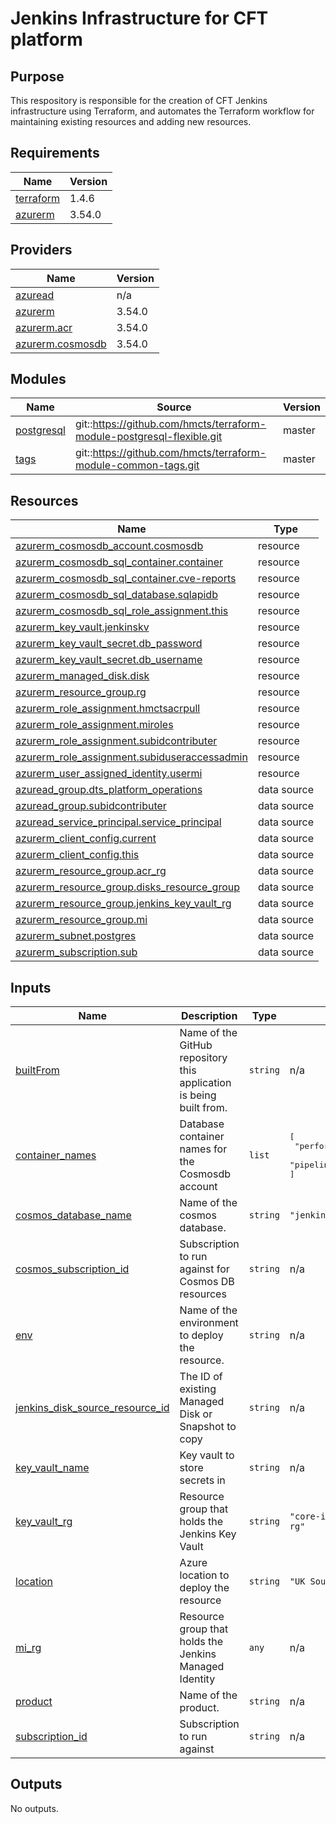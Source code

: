 # Jenkins Infrastructure for CFT platform

## Purpose
This respository is responsible for the creation of CFT Jenkins infrastructure using Terraform, and automates the Terraform workflow for maintaining existing resources and adding new resources.

<!-- BEGIN_TF_DOCS -->
## Requirements

| Name | Version |
|------|---------|
| <a name="requirement_terraform"></a> [terraform](#requirement\_terraform) | 1.4.6 |
| <a name="requirement_azurerm"></a> [azurerm](#requirement\_azurerm) | 3.54.0 |

## Providers

| Name | Version |
|------|---------|
| <a name="provider_azuread"></a> [azuread](#provider\_azuread) | n/a |
| <a name="provider_azurerm"></a> [azurerm](#provider\_azurerm) | 3.54.0 |
| <a name="provider_azurerm.acr"></a> [azurerm.acr](#provider\_azurerm.acr) | 3.54.0 |
| <a name="provider_azurerm.cosmosdb"></a> [azurerm.cosmosdb](#provider\_azurerm.cosmosdb) | 3.54.0 |

## Modules

| Name | Source | Version |
|------|--------|---------|
| <a name="module_postgresql"></a> [postgresql](#module\_postgresql) | git::https://github.com/hmcts/terraform-module-postgresql-flexible.git | master |
| <a name="module_tags"></a> [tags](#module\_tags) | git::https://github.com/hmcts/terraform-module-common-tags.git | master |

## Resources

| Name | Type |
|------|------|
| [azurerm_cosmosdb_account.cosmosdb](https://registry.terraform.io/providers/hashicorp/azurerm/3.54.0/docs/resources/cosmosdb_account) | resource |
| [azurerm_cosmosdb_sql_container.container](https://registry.terraform.io/providers/hashicorp/azurerm/3.54.0/docs/resources/cosmosdb_sql_container) | resource |
| [azurerm_cosmosdb_sql_container.cve-reports](https://registry.terraform.io/providers/hashicorp/azurerm/3.54.0/docs/resources/cosmosdb_sql_container) | resource |
| [azurerm_cosmosdb_sql_database.sqlapidb](https://registry.terraform.io/providers/hashicorp/azurerm/3.54.0/docs/resources/cosmosdb_sql_database) | resource |
| [azurerm_cosmosdb_sql_role_assignment.this](https://registry.terraform.io/providers/hashicorp/azurerm/3.54.0/docs/resources/cosmosdb_sql_role_assignment) | resource |
| [azurerm_key_vault.jenkinskv](https://registry.terraform.io/providers/hashicorp/azurerm/3.54.0/docs/resources/key_vault) | resource |
| [azurerm_key_vault_secret.db_password](https://registry.terraform.io/providers/hashicorp/azurerm/3.54.0/docs/resources/key_vault_secret) | resource |
| [azurerm_key_vault_secret.db_username](https://registry.terraform.io/providers/hashicorp/azurerm/3.54.0/docs/resources/key_vault_secret) | resource |
| [azurerm_managed_disk.disk](https://registry.terraform.io/providers/hashicorp/azurerm/3.54.0/docs/resources/managed_disk) | resource |
| [azurerm_resource_group.rg](https://registry.terraform.io/providers/hashicorp/azurerm/3.54.0/docs/resources/resource_group) | resource |
| [azurerm_role_assignment.hmctsacrpull](https://registry.terraform.io/providers/hashicorp/azurerm/3.54.0/docs/resources/role_assignment) | resource |
| [azurerm_role_assignment.miroles](https://registry.terraform.io/providers/hashicorp/azurerm/3.54.0/docs/resources/role_assignment) | resource |
| [azurerm_role_assignment.subidcontributer](https://registry.terraform.io/providers/hashicorp/azurerm/3.54.0/docs/resources/role_assignment) | resource |
| [azurerm_role_assignment.subiduseraccessadmin](https://registry.terraform.io/providers/hashicorp/azurerm/3.54.0/docs/resources/role_assignment) | resource |
| [azurerm_user_assigned_identity.usermi](https://registry.terraform.io/providers/hashicorp/azurerm/3.54.0/docs/resources/user_assigned_identity) | resource |
| [azuread_group.dts_platform_operations](https://registry.terraform.io/providers/hashicorp/azuread/latest/docs/data-sources/group) | data source |
| [azuread_group.subidcontributer](https://registry.terraform.io/providers/hashicorp/azuread/latest/docs/data-sources/group) | data source |
| [azuread_service_principal.service_principal](https://registry.terraform.io/providers/hashicorp/azuread/latest/docs/data-sources/service_principal) | data source |
| [azurerm_client_config.current](https://registry.terraform.io/providers/hashicorp/azurerm/3.54.0/docs/data-sources/client_config) | data source |
| [azurerm_client_config.this](https://registry.terraform.io/providers/hashicorp/azurerm/3.54.0/docs/data-sources/client_config) | data source |
| [azurerm_resource_group.acr_rg](https://registry.terraform.io/providers/hashicorp/azurerm/3.54.0/docs/data-sources/resource_group) | data source |
| [azurerm_resource_group.disks_resource_group](https://registry.terraform.io/providers/hashicorp/azurerm/3.54.0/docs/data-sources/resource_group) | data source |
| [azurerm_resource_group.jenkins_key_vault_rg](https://registry.terraform.io/providers/hashicorp/azurerm/3.54.0/docs/data-sources/resource_group) | data source |
| [azurerm_resource_group.mi](https://registry.terraform.io/providers/hashicorp/azurerm/3.54.0/docs/data-sources/resource_group) | data source |
| [azurerm_subnet.postgres](https://registry.terraform.io/providers/hashicorp/azurerm/3.54.0/docs/data-sources/subnet) | data source |
| [azurerm_subscription.sub](https://registry.terraform.io/providers/hashicorp/azurerm/3.54.0/docs/data-sources/subscription) | data source |

## Inputs

| Name | Description | Type | Default | Required |
|------|-------------|------|---------|:--------:|
| <a name="input_builtFrom"></a> [builtFrom](#input\_builtFrom) | Name of the GitHub repository this application is being built from. | `string` | n/a | yes |
| <a name="input_container_names"></a> [container\_names](#input\_container\_names) | Database container names for the Cosmosdb account | `list` | <pre>[<br>  "performance-metrics",<br>  "pipeline-metrics"<br>]</pre> | no |
| <a name="input_cosmos_database_name"></a> [cosmos\_database\_name](#input\_cosmos\_database\_name) | Name of the cosmos database. | `string` | `"jenkins"` | no |
| <a name="input_cosmos_subscription_id"></a> [cosmos\_subscription\_id](#input\_cosmos\_subscription\_id) | Subscription to run against for Cosmos DB resources | `string` | n/a | yes |
| <a name="input_env"></a> [env](#input\_env) | Name of the environment to deploy the resource. | `string` | n/a | yes |
| <a name="input_jenkins_disk_source_resource_id"></a> [jenkins\_disk\_source\_resource\_id](#input\_jenkins\_disk\_source\_resource\_id) | The ID of existing Managed Disk or Snapshot to copy | `string` | n/a | yes |
| <a name="input_key_vault_name"></a> [key\_vault\_name](#input\_key\_vault\_name) | Key vault to store secrets in | `string` | n/a | yes |
| <a name="input_key_vault_rg"></a> [key\_vault\_rg](#input\_key\_vault\_rg) | Resource group that holds the Jenkins Key Vault | `string` | `"core-infra-intsvc-rg"` | no |
| <a name="input_location"></a> [location](#input\_location) | Azure location to deploy the resource | `string` | `"UK South"` | no |
| <a name="input_mi_rg"></a> [mi\_rg](#input\_mi\_rg) | Resource group that holds the Jenkins Managed Identity | `any` | n/a | yes |
| <a name="input_product"></a> [product](#input\_product) | Name of the product. | `string` | n/a | yes |
| <a name="input_subscription_id"></a> [subscription\_id](#input\_subscription\_id) | Subscription to run against | `string` | n/a | yes |

## Outputs

No outputs.
<!-- END_TF_DOCS -->